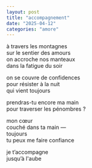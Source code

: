 ```yaml
---
layout: post
title: "accompagnement"
date: "2025-04-12"
categories: "amore"
---
```


à travers les montagnes  
sur le sentier des amours  
on accroche nos manteaux  
dans la fatigue du soir  

on se couvre de confidences  
pour résister à la nuit  
qui vient toujours  

prendras-tu encore ma main  
pour traverser les pénombres ?  

mon cœur  
couché dans ta main —  
toujours  
tu peux me faire confiance  

je t’accompagne  
jusqu’à l'aube  
